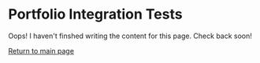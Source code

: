 # Portfolio Integration Tests

Oops! I haven't finshed writing the content for this page. Check back soon!

[Return to main page](/README.md)
